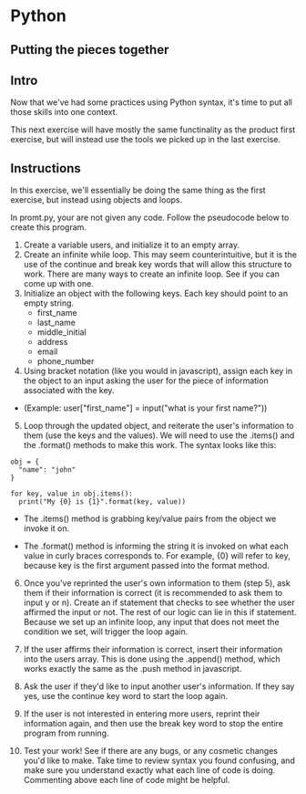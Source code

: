 
# Python

## Putting the pieces together


## Intro
Now that we've had some practices using Python syntax, it's time to put all those skills into one context. 

This next exercise will have mostly the same functinality as the product first exercise, but will instead use the tools we picked up in the last exercise. 

## Instructions
In this exercise, we'll essentially be doing the same thing as the first exercise, but instead using objects and loops. 

In promt.py, your are not given any code. Follow the pseudocode below to create this program.

1. Create a variable users, and initialize it to an empty array.
2. Create an infinite while loop. This may seem counterintuitive, but it is the use of the continue and break key words that will allow this structure to work. There are many ways to create an infinite loop. See if you can come up with one. 
3. Initialize an object with the following keys. Each key should point to an empty string.
   - first_name
   - last_name 
   - middle_initial 
   - address 
   - email 
   - phone_number 
4. Using bracket notation (like you would in javascript), assign each key in the object to an input asking the user for the piece of information associated with the key.
  - (Example: user["first_name"] = input("what is your first name?"))
5. Loop through the updated object, and reiterate the user's information to them (use the keys and the values). We will need to use the .items() and the .format() methods to make this work. The syntax looks like this:
```
obj = {
  "name": "john"
}

for key, value in obj.items():
  print("My {0} is {1}".format(key, value))
```
* The .items() method is grabbing key/value pairs from the object we invoke it on. 

* The .format() method is informing the string it is invoked on what each value in curly braces corresponds to. For example, {0} will refer to key, because key is the first argument passed into the format method. 

6. Once you've reprinted the user's own information to them (step 5), ask them if their information is correct (it is recommended to ask them to input y or n). Create an if statement that checks to see whether the user affirmed the input or not. The rest of our logic can lie in this if statement. Because we set up an infinite loop, any input that does not meet the condition we set, will trigger the loop again.

7. If the user affirms their information is correct, insert their information into the users array. This is done using the .append() method, which works exactly the same as the .push method in javascript.

8. Ask the user if they'd like to input another user's information. If they say yes, use the continue key word to start the loop again. 

9. If the user is not interested in entering more users, reprint their information again, and then use the break key word to stop the entire program from running.

10. Test your work! See if there are any bugs, or any cosmetic changes you'd like to make. Take time to review syntax you found confusing, and make sure you understand exactly what each line of code is doing. Commenting above each line of code might be helpful.
